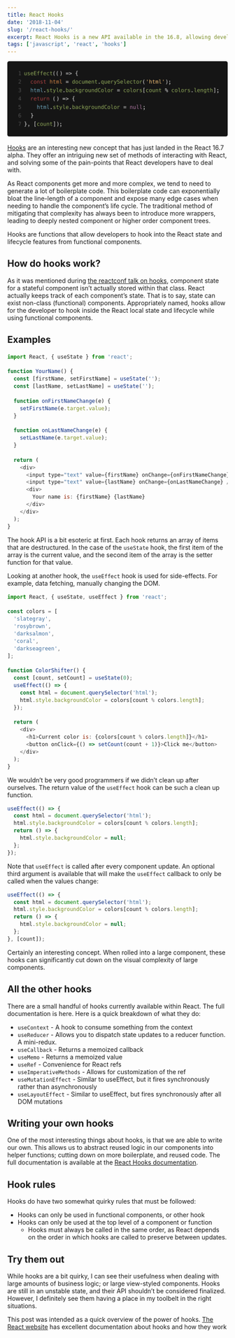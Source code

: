 ```yaml
---
title: React Hooks
date: '2018-11-04'
slug: '/react-hooks/'
excerpt: React Hooks is a new API available in the 16.8, allowing developers to more easily separate concerns and reuse logic related to component lifecycle. Let's have a quick look at how to use them.
tags: ['javascript', 'react', 'hooks']
---
```


![Example hook](./hooks.png)

[Hooks](https://reactjs.org/docs/hooks-intro.html) are an interesting new concept that has just landed in the React 16.7 alpha. They offer an intriguing new set of methods of interacting with React, and solving some of the pain-points that React developers have to deal with.

As React components get more and more complex, we tend to need to generate a lot of boilerplate code. This boilerplate code can exponentially bloat the line-length of a component and expose many edge cases when needing to handle the component’s life cycle. The traditional method of mitigating that complexity has always been to introduce more wrappers, leading to deeply nested component or higher order component trees.

Hooks are functions that allow developers to hook into the React state and lifecycle features from functional components.

## How do hooks work?

As it was mentioned during [the reactconf talk on hooks](https://www.youtube.com/watch?v=dpw9EHDh2bM), component state for a stateful component isn’t actually stored within that class. React actually keeps track of each component’s state. That is to say, state can exist non-class (functional) components. Appropriately named, hooks allow for the developer to hook inside the React local state and lifecycle while using functional components.

## Examples

```javascript
import React, { useState } from 'react';

function YourName() {
  const [firstName, setFirstName] = useState('');
  const [lastName, setLastName] = useState('');

  function onFirstNameChange(e) {
    setFirstName(e.target.value);
  }

  function onLastNameChange(e) {
    setLastName(e.target.value);
  }

  return (
    <div>
      <input type="text" value={firstName} onChange={onFirstNameChange} />
      <input type="text" value={lastName} onChange={onLastNameChange} />
      <div>
        Your name is: {firstName} {lastName}
      </div>
    </div>
  );
}
```

The hook API is a bit esoteric at first. Each hook returns an array of items that are destructured. In the case of the `useState` hook, the first item of the array is the current value, and the second item of the array is the setter function for that value.

Looking at another hook, the `useEffect` hook is used for side-effects. For example, data fetching, manually changing the DOM.

```javascript
import React, { useState, useEffect } from 'react';

const colors = [
  'slategray',
  'rosybrown',
  'darksalmon',
  'coral',
  'darkseagreen',
];

function ColorShifter() {
  const [count, setCount] = useState(0);
  useEffect(() => {
    const html = document.querySelector('html');
    html.style.backgroundColor = colors[count % colors.length];
  });

  return (
    <div>
      <h1>Current color is: {colors[count % colors.length]}</h1>
      <button onClick={() => setCount(count + 1)}>Click me</button>
    </div>
  );
}
```

We wouldn’t be very good programmers if we didn’t clean up after ourselves. The return value of the `useEffect` hook can be such a clean up function.

```javascript
useEffect(() => {
  const html = document.querySelector('html');
  html.style.backgroundColor = colors[count % colors.length];
  return () => {
    html.style.backgroundColor = null;
  };
});
```

Note that `useEffect` is called after every component update. An optional third argument is available that will make the `useEffect` callback to only be called when the values change:

```javascript
useEffect(() => {
  const html = document.querySelector('html');
  html.style.backgroundColor = colors[count % colors.length];
  return () => {
    html.style.backgroundColor = null;
  };
}, [count]);
```

Certainly an interesting concept. When rolled into a large component, these hooks can significantly cut down on the visual complexity of large components.

## All the other hooks

There are a small handful of hooks currently available within React. The full documentation is here. Here is a quick breakdown of what they do:

- `useContext` - A hook to consume something from the context
- `useReducer` - Allows you to dispatch state updates to a reducer function. A mini-redux.
- `useCallback` - Returns a memoized callback
- `useMemo` - Returns a memoized value
- `useRef` - Convenience for React refs
- `useImperativeMethods` - Allows for customization of the ref
- `useMutationEffect` - Similar to useEffect, but it fires synchronously rather than asynchronously
- `useLayoutEffect` - Similar to useEffect, but fires synchronously after all DOM mutations

## Writing your own hooks

One of the most interesting things about hooks, is that we are able to write our own. This allows us to abstract reused logic in our components into helper functions; cutting down on more boilerplate, and reused code. The full documentation is available at the [React Hooks documentation](https://reactjs.org/docs/hooks-custom.html).

## Hook rules

Hooks do have two somewhat quirky rules that must be followed:

- Hooks can only be used in functional components, or other hook
- Hooks can only be used at the top level of a component or function
  - Hooks must always be called in the same order, as React depends on the order in which hooks are called to preserve between updates.

## Try them out

While hooks are a bit quirky, I can see their usefulness when dealing with large amounts of business logic; or large view-styled components. Hooks are still in an unstable state, and their API shouldn’t be considered finalized. However, I definitely see them having a place in my toolbelt in the right situations.

This post was intended as a quick overview of the power of hooks. [The React website](https://reactjs.org/docs/hooks-intro.html) has excellent documentation about hooks and how they work
